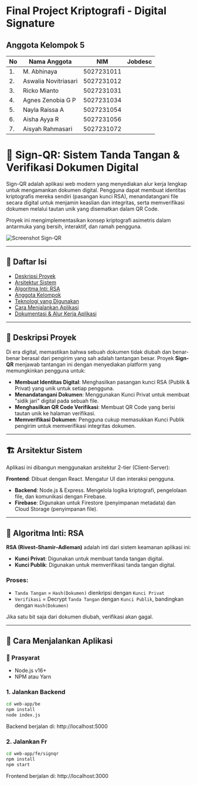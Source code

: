 # Final Project Kriptografi - Digital Signature

## Anggota Kelompok 5

| No | Nama Anggota        | NIM           | Jobdesc                          |
|----|---------------------|---------------|----------------------------------|
| 1. | M. Abhinaya         | 5027231011    |                                  |
| 2. | Aswalia Novitriasari| 5027231012    |                                  |
| 3. | Ricko Mianto        | 5027231031    |                                  |
| 4. | Agnes Zenobia G P   | 5027231034    |                                  |
| 5. | Nayla Raissa A      | 5027231054    |                                  |
| 6. | Aisha Ayya R        | 5027231056    |                                  |
| 7. | Aisyah Rahmasari    | 5027231072    |                                  |


# 📄 Sign-QR: Sistem Tanda Tangan & Verifikasi Dokumen Digital

Sign-QR adalah aplikasi web modern yang menyediakan alur kerja lengkap untuk mengamankan dokumen digital. Pengguna dapat membuat identitas kriptografis mereka sendiri (pasangan kunci RSA), menandatangani file secara digital untuk menjamin keaslian dan integritas, serta memverifikasi dokumen melalui tautan unik yang disematkan dalam QR Code.

Proyek ini mengimplementasikan konsep kriptografi asimetris dalam antarmuka yang bersih, interaktif, dan ramah pengguna.

<!-- Ganti dengan URL screenshot halaman utama Anda -->
![Screenshot Sign-QR](URL_SCREENSHOT)

---

## 📑 Daftar Isi

- [Deskripsi Proyek](#deskripsi-proyek)
- [Arsitektur Sistem](#arsitektur-sistem)
- [Algoritma Inti: RSA](#algoritma-inti-rsa)
- [Anggota Kelompok](#anggota-kelompok)
- [Teknologi yang Digunakan](#teknologi-yang-digunakan)
- [Cara Menjalankan Aplikasi](#cara-menjalankan-aplikasi)
- [Dokumentasi & Alur Kerja Aplikasi](#dokumentasi--alur-kerja-aplikasi)

---

## 🧩 Deskripsi Proyek

Di era digital, memastikan bahwa sebuah dokumen tidak diubah dan benar-benar berasal dari pengirim yang sah adalah tantangan besar. Proyek **Sign-QR** menjawab tantangan ini dengan menyediakan platform yang memungkinkan pengguna untuk:

- **Membuat Identitas Digital**: Menghasilkan pasangan kunci RSA (Publik & Privat) yang unik untuk setiap pengguna.
- **Menandatangani Dokumen**: Menggunakan Kunci Privat untuk membuat "sidik jari" digital pada sebuah file.
- **Menghasilkan QR Code Verifikasi**: Membuat QR Code yang berisi tautan unik ke halaman verifikasi.
- **Memverifikasi Dokumen**: Pengguna cukup memasukkan Kunci Publik pengirim untuk memverifikasi integritas dokumen.

---

## 🏗️ Arsitektur Sistem

Aplikasi ini dibangun menggunakan arsitektur 2-tier (Client-Server):

 **Frontend**: Dibuat dengan React. Mengatur UI dan interaksi pengguna.
- **Backend**: Node.js & Express. Mengelola logika kriptografi, pengelolaan file, dan komunikasi dengan Firebase.
- **Firebase**: Digunakan untuk Firestore (penyimpanan metadata) dan Cloud Storage (penyimpanan file).

---

## 🔐 Algoritma Inti: RSA

**RSA (Rivest–Shamir–Adleman)** adalah inti dari sistem keamanan aplikasi ini:

- **Kunci Privat**: Digunakan untuk membuat tanda tangan digital.
- **Kunci Publik**: Digunakan untuk memverifikasi tanda tangan digital.
  
### Proses:

- `Tanda Tangan` = `Hash(Dokumen)` dienkripsi dengan `Kunci Privat`
- `Verifikasi` = Decrypt `Tanda Tangan` dengan `Kunci Publik`, bandingkan dengan `Hash(Dokumen)`

Jika satu bit saja dari dokumen diubah, verifikasi akan gagal.

---

## 🚀 Cara Menjalankan Aplikasi

### 🔧 Prasyarat

- Node.js v16+
- NPM atau Yarn

### 1. Jalankan Backend

```bash
cd web-app/be
npm install
node index.js
```
Backend berjalan di: http://localhost:5000

### 2. Jalankan Fr

```bash
cd web-app/fe/signqr
npm install
npm start
```
Frontend berjalan di: http://localhost:3000


